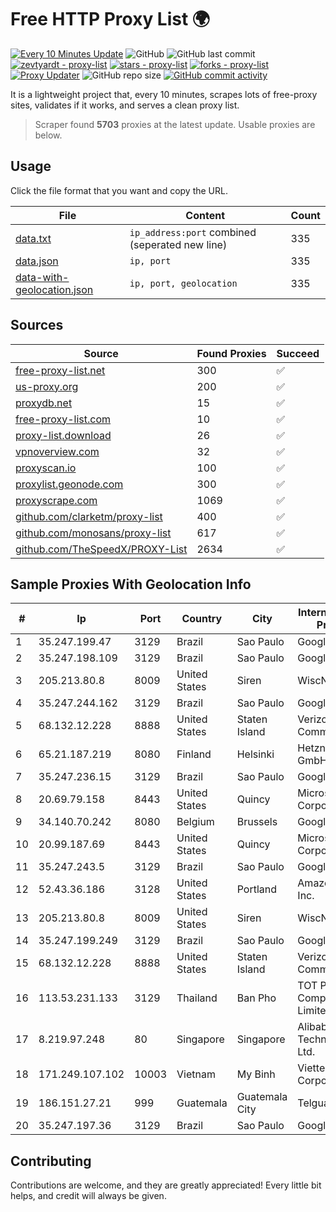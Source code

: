 
# Free HTTP Proxy List 🌍

[![Every 10 Minutes Update](https://github.com/mertguvencli/http-proxy-list/actions/workflows/main.yml/badge.svg?branch=main)](https://github.com/mertguvencli/http-proxy-list/actions/workflows/main.yml)
![GitHub](https://img.shields.io/github/license/mertguvencli/http-proxy-list)
![GitHub last commit](https://img.shields.io/github/last-commit/mertguvencli/http-proxy-list)
[![zevtyardt - proxy-list](https://img.shields.io/static/v1?label=zevtyardt&message=proxy-list&color=blue&logo=github)](https://github.com/zevtyardt/proxy-list "Go to GitHub repo")
[![stars - proxy-list](https://img.shields.io/github/stars/zevtyardt/proxy-list?style=social)](https://github.com/zevtyardt/proxy-list)
[![forks - proxy-list](https://img.shields.io/github/forks/zevtyardt/proxy-list?style=social)](https://github.com/zevtyardt/proxy-list)
[![Proxy Updater](https://github.com/zevtyardt/proxy-list/workflows/Proxy%20Updater/badge.svg)](https://github.com/zevtyardt/proxy-list/actions?query=workflow:"Proxy+Updater")
![GitHub repo size](https://img.shields.io/github/repo-size/zevtyardt/proxy-list)
[![GitHub commit activity](https://img.shields.io/github/commit-activity/m/zevtyardt/proxy-list?logo=commits)](https://github.com/zevtyardt/proxy-list/commits/main)

It is a lightweight project that, every 10 minutes, scrapes lots of free-proxy sites, validates if it works, and serves a clean proxy list.

> Scraper found **5703** proxies at the latest update. Usable proxies are below.

## Usage

Click the file format that you want and copy the URL.

|File|Content|Count|
|----|-------|-----|
|[data.txt](https://raw.githubusercontent.com/mertguvencli/http-proxy-list/main/proxy-list/data.txt)|`ip_address:port` combined (seperated new line)|335|
|[data.json](https://raw.githubusercontent.com/mertguvencli/http-proxy-list/main/proxy-list/data.json)|`ip, port`|335|
|[data-with-geolocation.json](https://raw.githubusercontent.com/mertguvencli/http-proxy-list/main/proxy-list/data-with-geolocation.json)|`ip, port, geolocation`|335|

## Sources

|Source|Found Proxies|Succeed|
|------|-------------|-------|
|[free-proxy-list.net](https://free-proxy-list.net)|300|✅|
|[us-proxy.org](https://www.us-proxy.org)|200|✅|
|[proxydb.net](http://proxydb.net)|15|✅|
|[free-proxy-list.com](https://free-proxy-list.com/?page=&port=&type%5B%5D=http&type%5B%5D=https&up_time=0&search=Search)|10|✅|
|[proxy-list.download](https://www.proxy-list.download/HTTP)|26|✅|
|[vpnoverview.com](https://vpnoverview.com/privacy/anonymous-browsing/free-proxy-servers)|32|✅|
|[proxyscan.io](https://www.proxyscan.io)|100|✅|
|[proxylist.geonode.com](https://proxylist.geonode.com/api/proxy-list?limit=300&page=1&sort_by=lastChecked&sort_type=desc&protocols=http,https)|300|✅|
|[proxyscrape.com](https://api.proxyscrape.com/v2/?request=displayproxies&protocol=http&timeout=10000&country=all&ssl=all&anonymity=all)|1069|✅|
|[github.com/clarketm/proxy-list](https://raw.githubusercontent.com/clarketm/proxy-list/master/proxy-list-raw.txt)|400|✅|
|[github.com/monosans/proxy-list](https://raw.githubusercontent.com/monosans/proxy-list/main/proxies/http.txt)|617|✅|
|[github.com/TheSpeedX/PROXY-List](https://raw.githubusercontent.com/TheSpeedX/PROXY-List/master/http.txt)|2634|✅|


## Sample Proxies With Geolocation Info

|#|Ip|Port|Country|City|Internet Service Provider|
|-|--|----|-------|----|-------------------------|
|1|35.247.199.47|3129|Brazil|Sao Paulo|Google LLC|
|2|35.247.198.109|3129|Brazil|Sao Paulo|Google LLC|
|3|205.213.80.8|8009|United States|Siren|WiscNet|
|4|35.247.244.162|3129|Brazil|Sao Paulo|Google LLC|
|5|68.132.12.228|8888|United States|Staten Island|Verizon Communications|
|6|65.21.187.219|8080|Finland|Helsinki|Hetzner Online GmbH|
|7|35.247.236.15|3129|Brazil|Sao Paulo|Google LLC|
|8|20.69.79.158|8443|United States|Quincy|Microsoft Corporation|
|9|34.140.70.242|8080|Belgium|Brussels|Google LLC|
|10|20.99.187.69|8443|United States|Quincy|Microsoft Corporation|
|11|35.247.243.5|3129|Brazil|Sao Paulo|Google LLC|
|12|52.43.36.186|3128|United States|Portland|Amazon.com, Inc.|
|13|205.213.80.8|8009|United States|Siren|WiscNet|
|14|35.247.199.249|3129|Brazil|Sao Paulo|Google LLC|
|15|68.132.12.228|8888|United States|Staten Island|Verizon Communications|
|16|113.53.231.133|3129|Thailand|Ban Pho|TOT Public Company Limited|
|17|8.219.97.248|80|Singapore|Singapore|Alibaba (US) Technology Co., Ltd.|
|18|171.249.107.102|10003|Vietnam|My Binh|Viettel Corporation|
|19|186.151.27.21|999|Guatemala|Guatemala City|Telgua|
|20|35.247.197.36|3129|Brazil|Sao Paulo|Google LLC|



## Contributing

Contributions are welcome, and they are greatly appreciated! Every
little bit helps, and credit will always be given.

